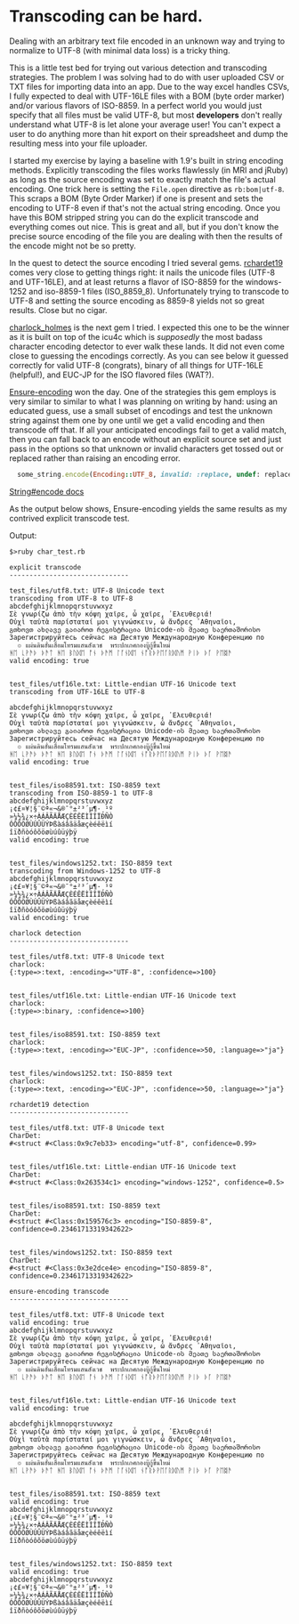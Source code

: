 # Transcoding can be hard.

Dealing with an arbitrary text file encoded in an unknown way and trying to 
normalize to UTF-8 (with minimal data loss) is a tricky thing.

This is a little test bed for trying out various detection and transcoding strategies. The problem
I was solving had to do with user uploaded CSV or TXT files for importing data into an app. Due to 
the way excel handles CSVs, I fully expected to deal with UTF-16LE files with a BOM
(byte order marker) and/or various flavors of ISO-8859. In a perfect world you would just specify 
that all files must be valid UTF-8, but most **developers** don't really understand what UTF-8 is let
alone your average user! You can't expect a user to do anything more than hit export on their spreadsheet
and dump the resulting mess into your file uploader.

I started my exercise by laying a baseline with 1.9's built in string encoding methods. 
Explicitly transcoding the files works flawlessly (in MRI and jRuby) as long as the source encoding was 
set to exactly match the file's actual encoding. One trick here is setting the `File.open` directive
as `rb:bom|utf-8`. This scraps a BOM (Byte Order Marker) if one is present and sets the 
encoding to UTF-8 even if that's not the actual string encoding. Once you have this BOM stripped
string you can do the explicit transcode and everything comes out nice. This is great and all, but
if you don't know the precise source encoding of the file you are dealing with then the results 
of the encode might not be so pretty.

In the quest to detect the source encoding I tried several gems. [rchardet19](https://github.com/oleander/rchardet) comes very close to 
getting things right: it nails the unicode files (UTF-8 and UTF-16LE), and at least returns a flavor of ISO-8859 for 
the windows-1252 and iso-8859-1 files (ISO_8859_8). Unfortunately trying to transcode to UTF-8 and setting 
the source encoding as 8859-8 yields not so great results. Close but no cigar.

[charlock_holmes](https://github.com/brianmario/charlock_holmes) is the next gem I tried. I expected this one to be the winner as it is built on 
top of the icu4c which is *supposedly* the most badass character encoding detector to ever walk these
lands. It did not even come close to guessing the encodings correctly. As you can see below it guessed
correctly for valid UTF-8 (congrats), binary of all things for UTF-16LE (helpful!), and EUC-JP for the ISO flavored
files (WAT?).

[Ensure-encoding](https://github.com/Manfred/Ensure-encoding) won the day. One of the strategies this gem employs is very similar to similar to what 
I was planning on writing by hand: using an educated guess, use a small subset of encodings and test 
the unknown string against them one by one until we get a valid encoding and then transcode off that. If all
your anticipated encodings fail to get a valid match, then you can fall back to an encode without an explicit
source set and just pass in the options so that unknown or invalid characters get tossed out or replaced rather
than raising an encoding error.
```ruby
  some_string.encode(Encoding::UTF_8, invalid: :replace, undef: replace)
```
[String#encode docs](http://www.ruby-doc.org/core-1.9.3/String.html#method-i-encode)

As the output below shows, Ensure-encoding yields the same results as my contrived explicit transcode 
test.

Output:

```text
$>ruby char_test.rb 

explicit transcode
------------------------------

test_files/utf8.txt: UTF-8 Unicode text
transcoding from UTF-8 to UTF-8
abcdefghijklmnopqrstuvwxyz
Σὲ γνωρίζω ἀπὸ τὴν κόψη χαῖρε, ὦ χαῖρε, ᾿Ελευθεριά!
Οὐχὶ ταὐτὰ παρίσταταί μοι γιγνώσκειν, ὦ ἄνδρες ᾿Αθηναῖοι,
გთხოვთ ახლავე გაიაროთ რეგისტრაცია Unicode-ის მეათე საერთაშორისო
Зарегистрируйтесь сейчас на Десятую Международную Конференцию по
  ๏ แผ่นดินฮั่นเสื่อมโทรมแสนสังเวช  พระปกเกศกองบู๊กู้ขึ้นใหม่
ᚻᛖ ᚳᚹᚫᚦ ᚦᚫᛏ ᚻᛖ ᛒᚢᛞᛖ ᚩᚾ ᚦᚫᛗ ᛚᚪᚾᛞᛖ ᚾᚩᚱᚦᚹᛖᚪᚱᛞᚢᛗ ᚹᛁᚦ ᚦᚪ ᚹᛖᛥᚫ
valid encoding: true


test_files/utf16le.txt: Little-endian UTF-16 Unicode text
transcoding from UTF-16LE to UTF-8

abcdefghijklmnopqrstuvwxyz
Σὲ γνωρίζω ἀπὸ τὴν κόψη χαῖρε, ὦ χαῖρε, ᾿Ελευθεριά!
Οὐχὶ ταὐτὰ παρίσταταί μοι γιγνώσκειν, ὦ ἄνδρες ᾿Αθηναῖοι,
გთხოვთ ახლავე გაიაროთ რეგისტრაცია Unicode-ის მეათე საერთაშორისო
Зарегистрируйтесь сейчас на Десятую Международную Конференцию по
  ๏ แผ่นดินฮั่นเสื่อมโทรมแสนสังเวช  พระปกเกศกองบู๊กู้ขึ้นใหม่
ᚻᛖ ᚳᚹᚫᚦ ᚦᚫᛏ ᚻᛖ ᛒᚢᛞᛖ ᚩᚾ ᚦᚫᛗ ᛚᚪᚾᛞᛖ ᚾᚩᚱᚦᚹᛖᚪᚱᛞᚢᛗ ᚹᛁᚦ ᚦᚪ ᚹᛖᛥᚫ
valid encoding: true


test_files/iso88591.txt: ISO-8859 text
transcoding from ISO-8859-1 to UTF-8
abcdefghijklmnopqrstuvwxyz
¡¢£¤¥¦§¨©ª«¬&®¯°±²³´µ¶·¸¹º
»¼½¾¿×÷ÀÁÂÃÄÅÆÇÈÉÊËÌÍÎÏÐÑÒ
ÓÔÕÖØÙÚÛÜÝÞßàáâãäåæçèéêëìí
îïðñòóôõöøùúûüýþÿ
valid encoding: true


test_files/windows1252.txt: ISO-8859 text
transcoding from Windows-1252 to UTF-8
abcdefghijklmnopqrstuvwxyz
¡¢£¤¥¦§¨©ª«¬&®¯°±²³´µ¶·¸¹º
»¼½¾¿×÷ÀÁÂÃÄÅÆÇÈÉÊËÌÍÎÏÐÑÒ
ÓÔÕÖØÙÚÛÜÝÞßàáâãäåæçèéêëìí
îïðñòóôõöøùúûüýþÿ
valid encoding: true

charlock detection
------------------------------

test_files/utf8.txt: UTF-8 Unicode text
charlock:
{:type=>:text, :encoding=>"UTF-8", :confidence=>100}


test_files/utf16le.txt: Little-endian UTF-16 Unicode text
charlock:
{:type=>:binary, :confidence=>100}


test_files/iso88591.txt: ISO-8859 text
charlock:
{:type=>:text, :encoding=>"EUC-JP", :confidence=>50, :language=>"ja"}


test_files/windows1252.txt: ISO-8859 text
charlock:
{:type=>:text, :encoding=>"EUC-JP", :confidence=>50, :language=>"ja"}

rchardet19 detection
------------------------------

test_files/utf8.txt: UTF-8 Unicode text
CharDet:
#<struct #<Class:0x9c7eb33> encoding="utf-8", confidence=0.99>


test_files/utf16le.txt: Little-endian UTF-16 Unicode text
CharDet:
#<struct #<Class:0x263534c1> encoding="windows-1252", confidence=0.5>


test_files/iso88591.txt: ISO-8859 text
CharDet:
#<struct #<Class:0x159576c3> encoding="ISO-8859-8", confidence=0.23461713319342622>


test_files/windows1252.txt: ISO-8859 text
CharDet:
#<struct #<Class:0x3e2dce4e> encoding="ISO-8859-8", confidence=0.23461713319342622>

ensure-encoding transcode
------------------------------

test_files/utf8.txt: UTF-8 Unicode text
valid encoding: true
abcdefghijklmnopqrstuvwxyz
Σὲ γνωρίζω ἀπὸ τὴν κόψη χαῖρε, ὦ χαῖρε, ᾿Ελευθεριά!
Οὐχὶ ταὐτὰ παρίσταταί μοι γιγνώσκειν, ὦ ἄνδρες ᾿Αθηναῖοι,
გთხოვთ ახლავე გაიაროთ რეგისტრაცია Unicode-ის მეათე საერთაშორისო
Зарегистрируйтесь сейчас на Десятую Международную Конференцию по
  ๏ แผ่นดินฮั่นเสื่อมโทรมแสนสังเวช  พระปกเกศกองบู๊กู้ขึ้นใหม่
ᚻᛖ ᚳᚹᚫᚦ ᚦᚫᛏ ᚻᛖ ᛒᚢᛞᛖ ᚩᚾ ᚦᚫᛗ ᛚᚪᚾᛞᛖ ᚾᚩᚱᚦᚹᛖᚪᚱᛞᚢᛗ ᚹᛁᚦ ᚦᚪ ᚹᛖᛥᚫ


test_files/utf16le.txt: Little-endian UTF-16 Unicode text
valid encoding: true

abcdefghijklmnopqrstuvwxyz
Σὲ γνωρίζω ἀπὸ τὴν κόψη χαῖρε, ὦ χαῖρε, ᾿Ελευθεριά!
Οὐχὶ ταὐτὰ παρίσταταί μοι γιγνώσκειν, ὦ ἄνδρες ᾿Αθηναῖοι,
გთხოვთ ახლავე გაიაროთ რეგისტრაცია Unicode-ის მეათე საერთაშორისო
Зарегистрируйтесь сейчас на Десятую Международную Конференцию по
  ๏ แผ่นดินฮั่นเสื่อมโทรมแสนสังเวช  พระปกเกศกองบู๊กู้ขึ้นใหม่
ᚻᛖ ᚳᚹᚫᚦ ᚦᚫᛏ ᚻᛖ ᛒᚢᛞᛖ ᚩᚾ ᚦᚫᛗ ᛚᚪᚾᛞᛖ ᚾᚩᚱᚦᚹᛖᚪᚱᛞᚢᛗ ᚹᛁᚦ ᚦᚪ ᚹᛖᛥᚫ


test_files/iso88591.txt: ISO-8859 text
valid encoding: true
abcdefghijklmnopqrstuvwxyz
¡¢£¤¥¦§¨©ª«¬&®¯°±²³´µ¶·¸¹º
»¼½¾¿×÷ÀÁÂÃÄÅÆÇÈÉÊËÌÍÎÏÐÑÒ
ÓÔÕÖØÙÚÛÜÝÞßàáâãäåæçèéêëìí
îïðñòóôõöøùúûüýþÿ


test_files/windows1252.txt: ISO-8859 text
valid encoding: true
abcdefghijklmnopqrstuvwxyz
¡¢£¤¥¦§¨©ª«¬&®¯°±²³´µ¶·¸¹º
»¼½¾¿×÷ÀÁÂÃÄÅÆÇÈÉÊËÌÍÎÏÐÑÒ
ÓÔÕÖØÙÚÛÜÝÞßàáâãäåæçèéêëìí
îïðñòóôõöøùúûüýþÿ
